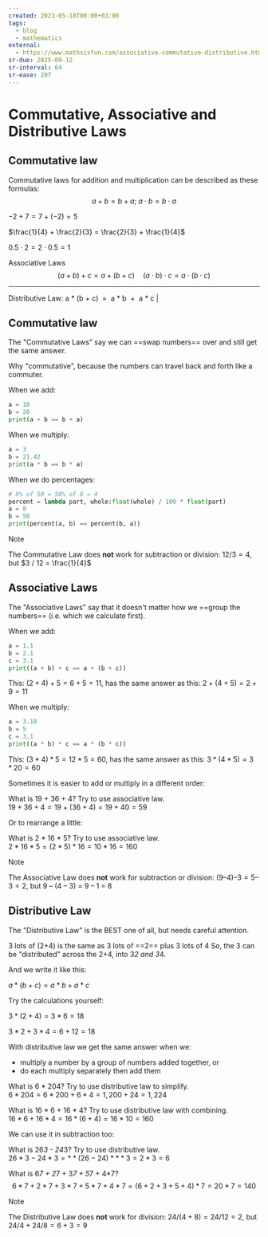 ```yaml
---
created: 2023-05-18T00:00+03:00
tags:
  - blog
  - mathematics
external:
  - https://www.mathsisfun.com/associative-commutative-distributive.html
sr-due: 2025-09-12
sr-interval: 64
sr-ease: 207
---
```


# Commutative, Associative and Distributive Laws

## Commutative law

Commutative laws for addition and multiplication can be described as these
formulas:
<br class="f">
$$
a + b = b + a; \; a \cdot b = b \cdot a
$$

$-2 + 7 = 7 + (-2) = 5$

$\frac{1}{4} + \frac{2}{3} = \frac{2}{3} + \frac{1}{4}$

$0.5 \cdot 2 = 2 \cdot 0.5=1$


Associative Laws
<br class="f">
$$
(a + b) + c = a + (b + c) \quad (a \cdot b) \cdot c = a \cdot (b \cdot c)
$$

---

Distributive Law: a \* (b + c)  =  a \* b  +  a \* c |

## Commutative law

The "Commutative Laws" say we can ==swap numbers== over and still get the same
answer.

Why "commutative", because the numbers can travel back and forth like a
commuter.

When we add:

```py
a = 10
b = 20
print(a + b == b + a)
```

When we multiply:

```py
a = 3
b = 21.42
print(a * b == b * a)
```

When we do percentages:

```py
# 8% of 50 = 50% of 8 = 4
percent = lambda part, whole:float(whole) / 100 * float(part)
a = 8
b = 50
print(percent(a, b) == percent(b, a))
```

> [!NOTE]
> The Commutative Law does **not** work for subtraction or division:
> $12 / 3 = 4$, but $3 / 12 = \frac{1}{4}$

## Associative Laws

The "Associative Laws" say that it doesn't matter how we ==group the numbers==
(i.e. which we calculate first).

When we add:

```py
a = 1.1
b = 2.1
c = 3.1
print((a + b) + c == a + (b + c))
```

This: $(2 + 4) + 5  =  6 + 5  = 11$, has the same answer as this: $2 + (4 + 5)
=  2 + 9  = 11$

When we multiply:

```py
a = 3.18
b = 5
c = 3.1
print((a * b) * c == a * (b * c))
```

This: $(3 * 4) * 5  =  12 * 5  = 60$, has the same answer as this: $3 * (4 * 5)
=  3 * 20  = 60$

Sometimes it is easier to add or multiply in a different order:

What is 19 + 36 + 4? Try to use associative law.
<br class="f">
$19 + 36 + 4 = 19 + (36 + 4) = 19 + 40 = 59$

Or to rearrange a little:

What is 2 * 16 * 5? Try to use associative law.
<br class="f">
$2 * 16 * 5 = (2 * 5) * 16 = 10 * 16 = 160$

> [!NOTE]
> The Associative Law does **not** work for subtraction or division:
> $(9 – 4) – 3 = 5 – 3 = 2$, but 9 – (4 – 3) = 9 – 1 = 8

## Distributive Law

The "Distributive Law" is the BEST one of all, but needs careful attention.

3 lots of (2+4) is the same as 3 lots of ==2== plus 3 lots of 4
So, the 3 can be "distributed" across the 2+4, into 3*2 and 3*4.

And we write it like this:

$a * (b + c)  =  a * b  +  a * c$

Try the calculations yourself:

$3 * (2 + 4) = 3 * 6 = 18$

$3 * 2 + 3 * 4 = 6 + 12 = 18$

With distributive law we get the same answer when we:

- multiply a number by a group of numbers added together, or
- do each multiply separately then add them

What is 6 * 204? Try to use distributive law to simplify.
<br class="f">
$6 * 204 = 6*200 + 6*4 = 1,200 + 24 = 1,224$

What is 16 * 6 + 16 * 4? Try to use distributive law with combining.
<br class="f">
$16 * 6 + 16 * 4  =  16 * (6+4) = 16 * 10 =  160$

We can use it in subtraction too:

What is 26*3 - 24*3? Try to use distributive law.
<br class="f">
$26*3 - 24*3 = **(26 - 24)** * 3 = 2 * 3 = 6$

What is 6*7 + 2*7 + 3*7 + 5*7 + 4*7?
<br class="f">
$$
6*7 + 2*7 + 3*7 + 5*7 + 4*7
= (6+2+3+5+4) * 7
= 20 * 7
= 140
$$

> [!NOTE]
> The Distributive Law does **not** work for division:
> $24 / (4 + 8) = 24 / 12 = 2$, but $24 / 4 + 24 / 8 = 6 + 3 = 9$
